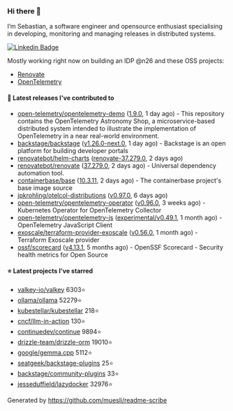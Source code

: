 ### Hi there 👋

I’m Sebastian, a software engineer and opensource enthusiast specialising in developing, monitoring and managing releases in distributed systems.    

[![Linkedin Badge](https://img.shields.io/badge/-LinkedIn-blue?style=flat&logo=Linkedin&logoColor=white&link=https://www.linkedin.com/in/sebastian-poxhofer/)](https://www.linkedin.com/in/sebastian-poxhofer/)

Mostly working right now on building an IDP @n26 and these OSS projects:
- [Renovate](https://github.com/renovatebot/renovate)
- [OpenTelemetry](https://github.com/open-telemetry)



#### 🚀 Latest releases I've contributed to

- [open-telemetry/opentelemetry-demo](https://github.com/open-telemetry/opentelemetry-demo) ([1.9.0](https://github.com/open-telemetry/opentelemetry-demo/releases/tag/1.9.0), 1 day ago) - This repository contains the OpenTelemetry Astronomy Shop, a microservice-based distributed system intended to illustrate the implementation of OpenTelemetry in a near real-world environment.
- [backstage/backstage](https://github.com/backstage/backstage) ([v1.26.0-next.0](https://github.com/backstage/backstage/releases/tag/v1.26.0-next.0), 1 day ago) - Backstage is an open platform for building developer portals
- [renovatebot/helm-charts](https://github.com/renovatebot/helm-charts) ([renovate-37.279.0](https://github.com/renovatebot/helm-charts/releases/tag/renovate-37.279.0), 2 days ago)
- [renovatebot/renovate](https://github.com/renovatebot/renovate) ([37.279.0](https://github.com/renovatebot/renovate/releases/tag/37.279.0), 2 days ago) - Universal dependency automation tool.
- [containerbase/base](https://github.com/containerbase/base) ([10.3.11](https://github.com/containerbase/base/releases/tag/10.3.11), 2 days ago) - The containerbase project&#39;s base image source
- [jpkrohling/otelcol-distributions](https://github.com/jpkrohling/otelcol-distributions) ([v0.97.0](https://github.com/jpkrohling/otelcol-distributions/releases/tag/v0.97.0), 6 days ago)
- [open-telemetry/opentelemetry-operator](https://github.com/open-telemetry/opentelemetry-operator) ([v0.96.0](https://github.com/open-telemetry/opentelemetry-operator/releases/tag/v0.96.0), 3 weeks ago) - Kubernetes Operator for OpenTelemetry Collector
- [open-telemetry/opentelemetry-js](https://github.com/open-telemetry/opentelemetry-js) ([experimental/v0.49.1](https://github.com/open-telemetry/opentelemetry-js/releases/tag/experimental/v0.49.1), 1 month ago) - OpenTelemetry JavaScript Client
- [exoscale/terraform-provider-exoscale](https://github.com/exoscale/terraform-provider-exoscale) ([v0.56.0](https://github.com/exoscale/terraform-provider-exoscale/releases/tag/v0.56.0), 1 month ago) - Terraform Exoscale provider
- [ossf/scorecard](https://github.com/ossf/scorecard) ([v4.13.1](https://github.com/ossf/scorecard/releases/tag/v4.13.1), 5 months ago) - OpenSSF Scorecard - Security health metrics for Open Source

#### ⭐ Latest projects I've starred

- [valkey-io/valkey](https://github.com/valkey-io/valkey) 6303⭐
- [ollama/ollama](https://github.com/ollama/ollama) 52279⭐
- [kubestellar/kubestellar](https://github.com/kubestellar/kubestellar) 218⭐
- [cncf/llm-in-action](https://github.com/cncf/llm-in-action) 130⭐
- [continuedev/continue](https://github.com/continuedev/continue) 9894⭐
- [drizzle-team/drizzle-orm](https://github.com/drizzle-team/drizzle-orm) 19010⭐
- [google/gemma.cpp](https://github.com/google/gemma.cpp) 5112⭐
- [seatgeek/backstage-plugins](https://github.com/seatgeek/backstage-plugins) 25⭐
- [backstage/community-plugins](https://github.com/backstage/community-plugins) 33⭐
- [jesseduffield/lazydocker](https://github.com/jesseduffield/lazydocker) 32976⭐



Generated by https://github.com/muesli/readme-scribe
